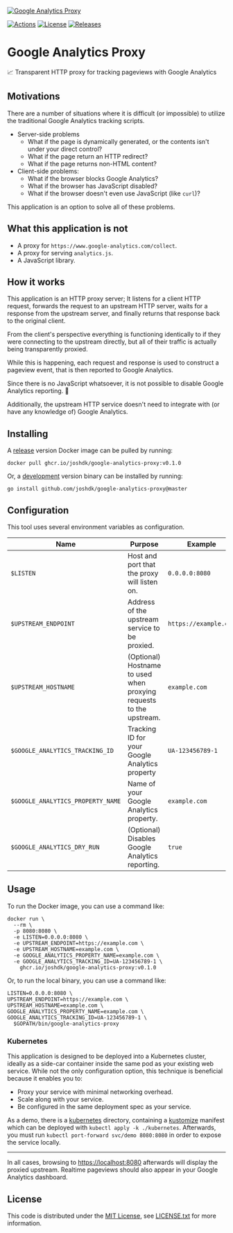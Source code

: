 [![Google Analytics Proxy][banner-image-link]][github-repo-link]

[![Actions][github-actions-badge]][github-actions-link]
[![License][license-badge]][license-link]
[![Releases][github-release-badge]][github-release-link]

# Google Analytics Proxy

📈 Transparent HTTP proxy for tracking pageviews with Google Analytics

## Motivations

There are a number of situations where it is difficult (or impossible) to utilize the traditional Google Analytics tracking scripts.

- Server-side problems
    - What if the page is dynamically generated, or the contents isn't under your direct control?
    - What if the page return an HTTP redirect?
    - What if the page returns non-HTML content?
- Client-side problems:
    - What if the browser blocks Google Analytics?
    - What if the browser has JavaScript disabled?
    - What if the browser doesn't even use JavaScript (like `curl`)?

This application is an option to solve all of these problems.

## What this application is not

- A proxy for `https://www.google-analytics.com/collect`.
- A proxy for serving `analytics.js`.
- A JavaScript library.

## How it works

This application is an HTTP proxy server; It listens for a client HTTP request, forwards the request to an upstream HTTP server, waits for a response from the upstream server, and finally returns that response back to the original client.

From the client's perspective everything is functioning identically to if they were connecting to the upstream directly, but all of their traffic is actually being transparently proxied.

While this is happening, each request and response is used to construct a pageview event, that is then reported to Google Analytics.

Since there is no JavaScript whatsoever, it is not possible to disable Google Analytics reporting. 🚫

Additionally, the upstream HTTP service doesn't need to integrate with (or have any knowledge of) Google Analytics.

## Installing

A [release][github-release-link] version Docker image can be pulled by running:

```shell
docker pull ghcr.io/joshdk/google-analytics-proxy:v0.1.0
```

Or, a [development][github-master-link] version binary can be installed by running:

```shell
go install github.com/joshdk/google-analytics-proxy@master
```

## Configuration

This tool uses several environment variables as configuration.

| Name                              | Purpose                                                             | Example               |
| --------------------------------- | ------------------------------------------------------------------- | --------------------- |
| `$LISTEN`                         | Host and port that the proxy will listen on.                        | `0.0.0.0:8080`        |
| `$UPSTREAM_ENDPOINT`              | Address of the upstream service to be proxied.                      | `https://example.com` |
| `$UPSTREAM_HOSTNAME`              | (Optional) Hostname to used when proxying requests to the upstream. | `example.com`         |
| `$GOOGLE_ANALYTICS_TRACKING_ID`   | Tracking ID for your Google Analytics property                      | `UA-123456789-1`      |
| `$GOOGLE_ANALYTICS_PROPERTY_NAME` | Name of your Google Analytics property.                             | `example.com`         |
| `$GOOGLE_ANALYTICS_DRY_RUN`       | (Optional) Disables Google Analytics reporting.                     | `true`                |

## Usage

To run the Docker image, you can use a command like:

```shell
docker run \
  --rm \
  -p 8080:8080 \
  -e LISTEN=0.0.0.0:8080 \
  -e UPSTREAM_ENDPOINT=https://example.com \
  -e UPSTREAM_HOSTNAME=example.com \
  -e GOOGLE_ANALYTICS_PROPERTY_NAME=example.com \
  -e GOOGLE_ANALYTICS_TRACKING_ID=UA-123456789-1 \
    ghcr.io/joshdk/google-analytics-proxy:v0.1.0
```

Or, to run the local binary, you can use a command like:

```shell
LISTEN=0.0.0.0:8080 \
UPSTREAM_ENDPOINT=https://example.com \
UPSTREAM_HOSTNAME=example.com \
GOOGLE_ANALYTICS_PROPERTY_NAME=example.com \
GOOGLE_ANALYTICS_TRACKING_ID=UA-123456789-1 \
  $GOPATH/bin/google-analytics-proxy
```

### Kubernetes

This application is designed to be deployed into a Kubernetes cluster, ideally as a side-car container inside the same pod as your existing web service.
While not the only configuration option, this technique is beneficial because it enables you to:

- Proxy your service with minimal networking overhead.
- Scale along with your service.
- Be configured in the same deployment spec as your service.

As a demo, there is a [kubernetes][kubernetes-demo-link] directory, containing a [kustomize](https://kustomize.io/) manifest which can be deployed with `kubectl apply -k ./kubernetes`.
Afterwards, you must run `kubectl port-forward svc/demo 8080:8080` in order to expose the service locally.

---

In all cases, browsing to [https://localhost:8080](https://localhost:8080) afterwards will display the proxied upstream.
Realtime pageviews should also appear in your Google Analytics dashboard.

## License

This code is distributed under the [MIT License][license-link], see [LICENSE.txt][license-file] for more information.

[banner-image-link]:     https://user-images.githubusercontent.com/307183/131765571-5303a7f6-42c0-4764-ab5f-0b96ede2fda1.png
[github-actions-badge]:  https://github.com/joshdk/google-analytics-proxy/workflows/Build/badge.svg
[github-actions-link]:   https://github.com/joshdk/google-analytics-proxy/actions
[github-master-link]:    https://github.com/joshdk/google-analytics-proxy/tree/master
[github-release-badge]:  https://img.shields.io/github/release/joshdk/google-analytics-proxy/all.svg
[github-release-link]:   https://github.com/joshdk/google-analytics-proxy/releases
[github-repo-link]:      https://github.com/joshdk/google-analytics-proxy
[kubernetes-demo-link]:  https://github.com/joshdk/google-analytics-proxy/tree/master/kubernetes
[license-badge]:         https://img.shields.io/badge/license-MIT-green.svg
[license-file]:          https://github.com/joshdk/google-analytics-proxy/blob/master/LICENSE.txt
[license-link]:          https://opensource.org/licenses/MIT
